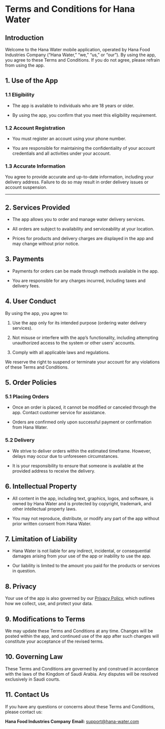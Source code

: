 # Terms and Conditions for Hana Water

## Introduction


Welcome to the Hana Water mobile application, operated by Hana Food Industries Company (“Hana Water,” “we,” “us,” or “our”). By using the app, you agree to these Terms and Conditions. If you do not agree, please refrain from using the app.

## 1. Use of the App

### 1.1 Eligibility

* The app is available to individuals who are 18 years or older.

* By using the app, you confirm that you meet this eligibility requirement.

### 1.2 Account Registration

* You must register an account using your phone number.

* You are responsible for maintaining the confidentiality of your account credentials and all activities under your account.

### 1.3 Accurate Information
You agree to provide accurate and up-to-date information, including your delivery address. Failure to do so may result in order delivery issues or account suspension.


--------------

## 2. Services Provided

* The app allows you to order and manage water delivery services.

* All orders are subject to availability and serviceability at your location.

* Prices for products and delivery charges are displayed in the app and may change without prior notice.

## 3. Payments

* Payments for orders can be made through methods available in the app.

* You are responsible for any charges incurred, including taxes and delivery fees.


## 4. User Conduct
By using the app, you agree to:

1. Use the app only for its intended purpose (ordering water delivery services).

2. Not misuse or interfere with the app’s functionality, including attempting unauthorized access to the system or other users’ accounts.

3. Comply with all applicable laws and regulations.

We reserve the right to suspend or terminate your account for any violations of these Terms and Conditions.

## 5. Order Policies

### 5.1 Placing Orders

* Once an order is placed, it cannot be modified or canceled through the app. Contact customer service for assistance.

* Orders are confirmed only upon successful payment or confirmation from Hana Water.

### 5.2 Delivery

* We strive to deliver orders within the estimated timeframe. However, delays may occur due to unforeseen circumstances.

* It is your responsibility to ensure that someone is available at the provided address to receive the delivery.

## 6. Intellectual Property

* All content in the app, including text, graphics, logos, and software, is owned by Hana Water and is protected by copyright, trademark, and other intellectual property laws.

* You may not reproduce, distribute, or modify any part of the app without prior written consent from Hana Water.


## 7. Limitation of Liability

* Hana Water is not liable for any indirect, incidental, or consequential damages arising from your use of the app or inability to use the app.

* Our liability is limited to the amount you paid for the products or services in question.

## 8. Privacy

Your use of the app is also governed by our [Privacy Policy](https://github.com/HanaWater/HanaWaterHomeApp/blob/main/privacy_policy.md), which outlines how we collect, use, and protect your data.

## 9. Modifications to Terms

We may update these Terms and Conditions at any time. Changes will be posted within the app, and continued use of the app after such changes will constitute your acceptance of the revised terms.

## 10. Governing Law

These Terms and Conditions are governed by and construed in accordance with the laws of the Kingdom of Saudi Arabia. Any disputes will be resolved exclusively in Saudi courts.

## 11. Contact Us

If you have any questions or concerns about these Terms and Conditions, please contact us:

**Hana Food Industries Company**
**Email:** support@hana-water.com

